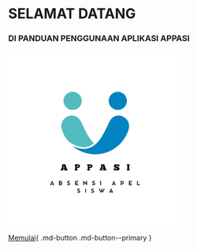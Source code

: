 # SELAMAT DATANG

### DI PANDUAN PENGGUNAAN APLIKASI APPASI 

<img src="Images\LOGO_APPASI.png" width="70%">

[Memulai](Pendahuluan.md){ .md-button .md-button--primary }
